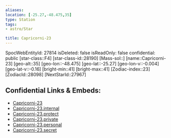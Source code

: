 ```yaml
---
aliases: 
location: [-25.27,-48.475,35]
type: Station
tags:
- astro/Star

title: Capricorni-23
---
```

SpocWebEntityId: 27814
isDeleted: false
isReadOnly: false
confidential: public
[star-class::F4]
[star-class-id::28190]
[Mass-sol::]
[name::Capricorni-23]
[geo-alt::35]
[geo-lon::-48.475]
[geo-lat::-25.27]
[geo-lon-v::-0.004]
[geo-lat-v::-0.16]
[bright-min::41]
[bright-max::41]
[Zodiac-index::23]
[ZodiacId::28098]
[NextStarId::27967]



## Confidential Links & Embeds: 
- [Capricorni-23](../../../_public/astro/Star/Capricorni-23.md) 
- [Capricorni-23.internal](../../../_internal/astro/Star/Capricorni-23.internal.md) 
- [Capricorni-23.protect](../../../_protect/astro/Star/Capricorni-23.protect.md) 
- [Capricorni-23.private](../../../_private/astro/Star/Capricorni-23.private.md) 
- [Capricorni-23.personal](../../../_personal/astro/Star/Capricorni-23.personal.md) 
- [Capricorni-23.secret](../../../_secret/astro/Star/Capricorni-23.secret.md)

